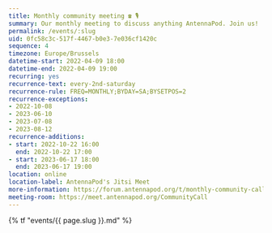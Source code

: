 ```yaml
---
title: Monthly community meeting ☎ 🎙
summary: Our monthly meeting to discuss anything AntennaPod. Join us!
permalink: /events/:slug
uid: 0fc58c3c-517f-4467-b0e3-7e036cf1420c
sequence: 4
timezone: Europe/Brussels
datetime-start: 2022-04-09 18:00
datetime-end: 2022-04-09 19:00
recurring: yes
recurrence-text: every-2nd-saturday
recurrence-rule: FREQ=MONTHLY;BYDAY=SA;BYSETPOS=2
recurrence-exceptions:
- 2022-10-08
- 2023-06-10
- 2023-07-08
- 2023-08-12
recurrence-additions:
- start: 2022-10-22 16:00
  end: 2022-10-22 17:00
- start: 2023-06-17 18:00
  end: 2023-06-17 19:00
location: online
location-label: AntennaPod's Jitsi Meet
more-information: https://forum.antennapod.org/t/monthly-community-call/1869
meeting-room: https://meet.antennapod.org/CommunityCall
---
```


{% tf "events/{{ page.slug }}.md" %}
